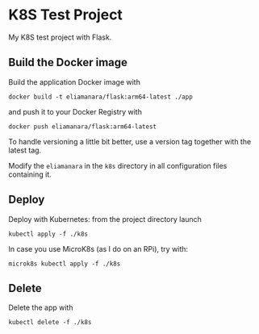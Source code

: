 # K8S Test Project

My K8S test project with Flask.

## Build the Docker image

Build the application Docker image with 
```
docker build -t eliamanara/flask:arm64-latest ./app
```
and push it to your Docker Registry with
```
docker push eliamanara/flask:arm64-latest
```

To handle versioning a little bit better, use a version tag together with the latest tag.

Modify the `eliamanara` in the `k8s` directory in all configuration files containing it.

## Deploy

Deploy with Kubernetes: from the project directory launch
```
kubectl apply -f ./k8s
```

In case you use MicroK8s (as I do on an RPi), try with:
```
microk8s kubectl apply -f ./k8s
```

## Delete

Delete the app with
```
kubectl delete -f ./k8s
```
